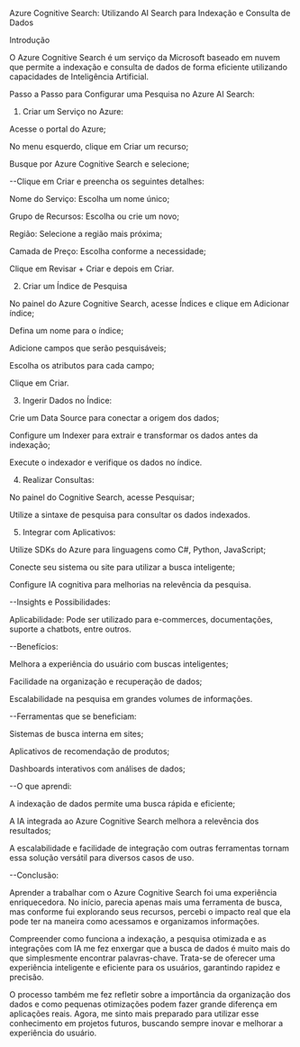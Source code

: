 Azure Cognitive Search: Utilizando AI Search para Indexação e Consulta de Dados

Introdução

O Azure Cognitive Search é um serviço da Microsoft baseado em nuvem que permite a indexação e consulta de dados de forma eficiente utilizando capacidades de Inteligência Artificial.

Passo a Passo para Configurar uma Pesquisa no Azure AI Search:

1. Criar um Serviço no Azure:

Acesse o portal do Azure;

No menu esquerdo, clique em Criar um recurso;

Busque por Azure Cognitive Search e selecione;

--Clique em Criar e preencha os seguintes detalhes:

Nome do Serviço: Escolha um nome único;

Grupo de Recursos: Escolha ou crie um novo;

Região: Selecione a região mais próxima;

Camada de Preço: Escolha conforme a necessidade;

Clique em Revisar + Criar e depois em Criar.

2. Criar um Índice de Pesquisa

No painel do Azure Cognitive Search, acesse Índices e clique em Adicionar índice;

Defina um nome para o índice;

Adicione campos que serão pesquisáveis;

Escolha os atributos para cada campo;

Clique em Criar.

3. Ingerir Dados no Índice:

Crie um Data Source para conectar a origem dos dados;

Configure um Indexer para extrair e transformar os dados antes da indexação;

Execute o indexador e verifique os dados no índice.

4. Realizar Consultas:

No painel do Cognitive Search, acesse Pesquisar;

Utilize a sintaxe de pesquisa para consultar os dados indexados.

5. Integrar com Aplicativos:

Utilize SDKs do Azure para linguagens como C#, Python, JavaScript;

Conecte seu sistema ou site para utilizar a busca inteligente;

Configure IA cognitiva para melhorias na relevência da pesquisa.

--Insights e Possibilidades:

Aplicabilidade: Pode ser utilizado para e-commerces, documentações, suporte a chatbots, entre outros.

--Benefícios:

Melhora a experiência do usuário com buscas inteligentes;

Facilidade na organização e recuperação de dados;

Escalabilidade na pesquisa em grandes volumes de informações.

--Ferramentas que se beneficiam:

Sistemas de busca interna em sites;

Aplicativos de recomendação de produtos;

Dashboards interativos com análises de dados;

--O que aprendi:

A indexação de dados permite uma busca rápida e eficiente;

A IA integrada ao Azure Cognitive Search melhora a relevência dos resultados;

A escalabilidade e facilidade de integração com outras ferramentas tornam essa solução versátil para diversos casos de uso.

--Conclusão:

Aprender a trabalhar com o Azure Cognitive Search foi uma experiência enriquecedora. No início, parecia apenas mais uma ferramenta de busca, mas conforme fui explorando seus recursos, percebi o impacto real que ela pode ter na maneira como acessamos e organizamos informações.

Compreender como funciona a indexação, a pesquisa otimizada e as integrações com IA me fez enxergar que a busca de dados é muito mais do que simplesmente encontrar palavras-chave. Trata-se de oferecer uma experiência inteligente e eficiente para os usuários, garantindo rapidez e precisão.

O processo também me fez refletir sobre a importância da organização dos dados e como pequenas otimizações podem fazer grande diferença em aplicações reais. Agora, me sinto mais preparado para utilizar esse conhecimento em projetos futuros, buscando sempre inovar e melhorar a experiência do usuário.

